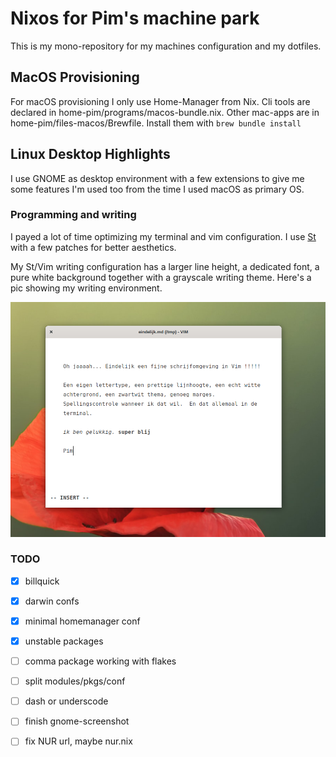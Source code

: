 # Nixos for Pim's machine park

This is my mono-repository for my machines configuration and my dotfiles.

## MacOS Provisioning

For macOS provisioning I only use Home-Manager from Nix. Cli tools are declared
in home-pim/programs/macos-bundle.nix. Other mac-apps are in
home-pim/files-macos/Brewfile. Install them with `brew bundle install`

## Linux Desktop Highlights

I use GNOME as desktop environment with a few extensions to give me some
features I'm used too from the time I used macOS as primary OS.

### Programming and writing

I payed a lot of time optimizing my terminal and vim configuration. I use
[St](https://st.suckless.org) with a few patches for better aesthetics.

My St/Vim writing configuration has a larger line height, a dedicated font, a
pure white background together with a grayscale writing theme. Here's a pic
showing my writing environment.

![writing in vim](./docs/gelukkigmetvim.png)

### TODO

- [x] billquick
- [x] darwin confs
- [x] minimal homemanager conf
- [x] unstable packages
- [ ] comma package working with flakes
- [ ] split modules/pkgs/conf
- [ ] dash or underscode
- [ ] finish gnome-screenshot
- [ ] fix NUR url, maybe nur.nix



